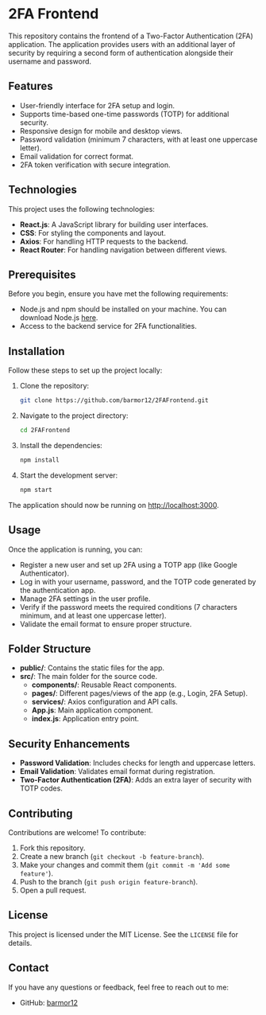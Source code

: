 
# 2FA Frontend

This repository contains the frontend of a Two-Factor Authentication (2FA) application. The application provides users with an additional layer of security by requiring a second form of authentication alongside their username and password.

## Features

- User-friendly interface for 2FA setup and login.
- Supports time-based one-time passwords (TOTP) for additional security.
- Responsive design for mobile and desktop views.
- Password validation (minimum 7 characters, with at least one uppercase letter).
- Email validation for correct format.
- 2FA token verification with secure integration.

## Technologies

This project uses the following technologies:

- **React.js**: A JavaScript library for building user interfaces.
- **CSS**: For styling the components and layout.
- **Axios**: For handling HTTP requests to the backend.
- **React Router**: For handling navigation between different views.

## Prerequisites

Before you begin, ensure you have met the following requirements:

- Node.js and npm should be installed on your machine. You can download Node.js [here](https://nodejs.org/).
- Access to the backend service for 2FA functionalities.

## Installation

Follow these steps to set up the project locally:

1. Clone the repository:

   ```bash
   git clone https://github.com/barmor12/2FAFrontend.git
   ```

2. Navigate to the project directory:

   ```bash
   cd 2FAFrontend
   ```

3. Install the dependencies:

   ```bash
   npm install
   ```

4. Start the development server:

   ```bash
   npm start
   ```

The application should now be running on [http://localhost:3000](http://localhost:3000).

## Usage

Once the application is running, you can:

- Register a new user and set up 2FA using a TOTP app (like Google Authenticator).
- Log in with your username, password, and the TOTP code generated by the authentication app.
- Manage 2FA settings in the user profile.
- Verify if the password meets the required conditions (7 characters minimum, and at least one uppercase letter).
- Validate the email format to ensure proper structure.

## Folder Structure

- **public/**: Contains the static files for the app.
- **src/**: The main folder for the source code.
  - **components/**: Reusable React components.
  - **pages/**: Different pages/views of the app (e.g., Login, 2FA Setup).
  - **services/**: Axios configuration and API calls.
  - **App.js**: Main application component.
  - **index.js**: Application entry point.

## Security Enhancements

- **Password Validation**: Includes checks for length and uppercase letters.
- **Email Validation**: Validates email format during registration.
- **Two-Factor Authentication (2FA)**: Adds an extra layer of security with TOTP codes.

## Contributing

Contributions are welcome! To contribute:

1. Fork this repository.
2. Create a new branch (`git checkout -b feature-branch`).
3. Make your changes and commit them (`git commit -m 'Add some feature'`).
4. Push to the branch (`git push origin feature-branch`).
5. Open a pull request.

## License

This project is licensed under the MIT License. See the `LICENSE` file for details.

## Contact

If you have any questions or feedback, feel free to reach out to me:

- GitHub: [barmor12](https://github.com/barmor12)
